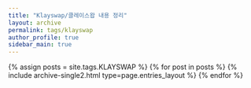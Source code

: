 ```yaml
---
title: "Klayswap/클레이스왑 내용 정리"
layout: archive
permalink: tags/klayswap
author_profile: true
sidebar_main: true
---
```


{% assign posts = site.tags.KLAYSWAP %}
{% for post in posts %} {% include archive-single2.html type=page.entries_layout %} {% endfor %}
